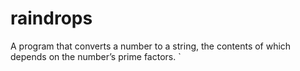 # raindrops
A program that converts a number to a string, the contents of which depends on the number’s prime factors. `
